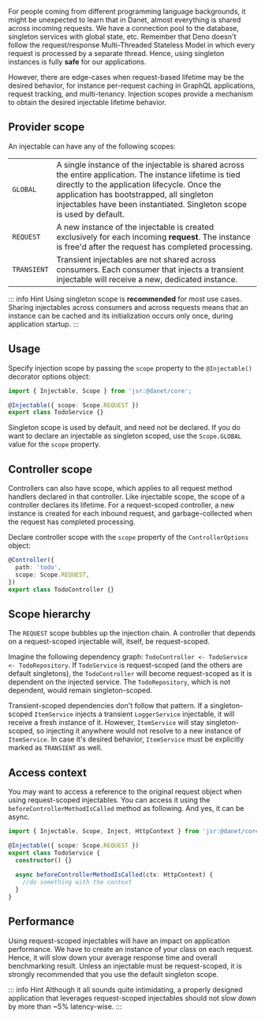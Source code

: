 For people coming from different programming language backgrounds, it might be unexpected to learn that in Danet, almost everything is shared across incoming requests. We have a connection pool to the database, singleton services with global state, etc. Remember that Deno doesn't follow the request/response Multi-Threaded Stateless Model in which every request is processed by a separate thread. Hence, using singleton instances is fully **safe** for our applications.

However, there are edge-cases when request-based lifetime may be the desired behavior, for instance per-request caching in GraphQL applications, request tracking, and multi-tenancy. Injection scopes provide a mechanism to obtain the desired injectable lifetime behavior.

## Provider scope

An injectable can have any of the following scopes:

<table>
  <tr>
    <td><code>GLOBAL</code></td>
    <td>A single instance of the injectable is shared across the entire application. The instance lifetime is tied directly to the application lifecycle. Once the application has bootstrapped, all singleton injectables have been instantiated. Singleton scope is used by default.</td>
  </tr>
  <tr>
    <td><code>REQUEST</code></td>
    <td>A new instance of the injectable is created exclusively for each incoming <strong>request</strong>.  The instance is free'd after the request has completed processing.</td>
  </tr>
<tr>
    <td><code>TRANSIENT</code></td>
    <td>Transient injectables are not shared across consumers. Each consumer that injects a transient injectable will receive a new, dedicated instance.</td>
  </tr>
</table>


::: info Hint
Using singleton scope is **recommended** for most use cases. Sharing injectables across consumers and across requests means that an instance can be cached and its initialization occurs only once, during application startup.
:::

## Usage

Specify injection scope by passing the `scope` property to the `@Injectable()` decorator options object:

```typescript
import { Injectable, Scope } from 'jsr:@danet/core';

@Injectable({ scope: Scope.REQUEST })
export class TodoService {}
```

Singleton scope is used by default, and need not be declared. If you do want to declare an injectable as singleton scoped, use the `Scope.GLOBAL` value for the `scope` property.

## Controller scope

Controllers can also have scope, which applies to all request method handlers declared in that controller. Like injectable scope, the scope of a controller declares its lifetime. For a request-scoped controller, a new instance is created for each inbound request, and garbage-collected when the request has completed processing.

Declare controller scope with the `scope` property of the `ControllerOptions` object:

```typescript
@Controller({
  path: 'todo',
  scope: Scope.REQUEST,
})
export class TodoController {}
```

## Scope hierarchy

The `REQUEST` scope bubbles up the injection chain. A controller that depends on a request-scoped injectable will, itself, be request-scoped.

Imagine the following dependency graph: `TodoController <- TodoService <- TodoRepository`. If `TodoService` is request-scoped (and the others are default singletons), the `TodoController` will become request-scoped as it is dependent on the injected service. The `TodoRepository`, which is not dependent, would remain singleton-scoped.

Transient-scoped dependencies don't follow that pattern. If a singleton-scoped `ItemService` injects a transient `LoggerService` injectable, it will receive a fresh instance of it. However, `ItemService` will stay singleton-scoped, so injecting it anywhere would not resolve to a new instance of `ItemService`. In case it's desired behavior, `ItemService` must be explicitly marked as `TRANSIENT` as well.

## Access context

You may want to access a reference to the original request object when using request-scoped injectables. You can access it using the `beforeControllerMethodIsCalled` method as following. And yes, it can be async.

```typescript
import { Injectable, Scope, Inject, HttpContext } from 'jsr:@danet/core';

@Injectable({ scope: Scope.REQUEST })
export class TodoService {
  constructor() {}
  
  async beforeControllerMethodIsCalled(ctx: HttpContext) {
    //do something with the context
  }
}
```
## Performance

Using request-scoped injectables will have an impact on application performance. We have to create an instance of your class on each request. Hence, it will slow down your average response time and overall benchmarking result. Unless an injectable must be request-scoped, it is strongly recommended that you use the default singleton scope.


::: info Hint
Although it all sounds quite intimidating, a properly designed application that leverages request-scoped injectables should not slow down by more than ~5% latency-wise.
:::

